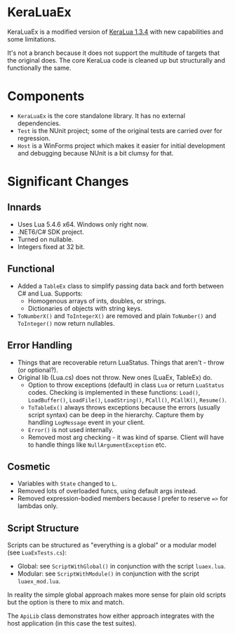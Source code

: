 # KeraLuaEx

KeraLuaEx is a modified version of [KeraLua 1.3.4](https://github.com/NLua/KeraLua/tree/v1.3.4)
with new capabilities and some limitations.

It's not a branch because it does not support the multitude of targets that the original does.
The core KeraLua code is cleaned up but structurally and functionally the same.

# Components
- `KeraLuaEx` is the core standalone library. It has no external dependencies.
- `Test` is the NUnit project; some of the original tests are carried over for regression.
- `Host` is a WinForms project which makes it easier for initial development
  and debugging because NUnit is a bit clumsy for that.

# Significant Changes

## Innards
- Uses Lua 5.4.6 x64. Windows only right now.
- .NET6/C# SDK project.
- Turned on nullable.
- Integers fixed at 32 bit.

## Functional
- Added a `TableEx` class to simplify passing data back and forth between C# and Lua. Supports:
  - Homogenous arrays of ints, doubles, or strings.
  - Dictionaries of objects with string keys.
- `ToNumberX()` and `ToIntegerX()` are removed and plain `ToNumber()` and `ToInteger()` now return nullables.

## Error Handling
- Things that are recoverable return LuaStatus. Things that aren't - throw (or optional?).
- Original lib (Lua.cs) does not throw. New ones (LuaEx, TableEx) do.
  - Option to throw exceptions (default) in class `Lua` or return `LuaStatus` codes. Checking is implemented in these functions:
        `Load()`, `LoadBuffer()`, `LoadFile()`, `LoadString()`, `PCall()`, `PCallK()`, `Resume()`.
  -  `ToTableEx()` always throws exceptions because the errors (usually script syntax) can be deep in the hierarchy.
     Capture them by handling `LogMessage` event in your client.
  - `Error()` is not used internally.
  - Removed most arg checking - it was kind of sparse. Client will have to handle things like `NullArgumentException` etc.

## Cosmetic
- Variables with `State` changed to `L`.
- Removed lots of overloaded funcs, using default args instead.
- Removed expression-bodied members because I prefer to reserve `=>` for lambdas only.

## Script Structure
Scripts can be structured as "everything is a global" or a modular model (see `LuaExTests.cs`):
- Global: see `ScriptWithGlobal()` in conjunction with the script `luaex.lua`.
- Modular: see `ScriptWithModule()` in conjunction with the script `luaex_mod.lua`.

In reality the simple global approach makes more sense for plain old scripts but the option is there to mix and match.

The `ApiLib` class demonstrates how either approach integrates with the host application (in this case the test suites).
